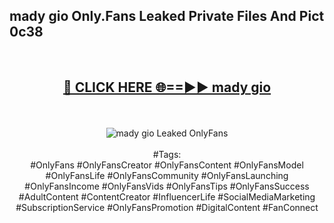 <h2>mady gio Only.Fans Leaked Private Files And Pict 0c38</h2>
<br>
<div align="center">
<h2><a href="https://mediafiles.top/mady_gio" rel="nofollow">🔴 CLICK HERE 🌐==►► mady gio</a></h2>
<br>
<br>
<a href="https://mediafiles.top/mady_gio" rel="nofollow" data-target="animated-image.originalLink"><img src="https://i.ibb.co.com/WyWwxjT/player-gif2.gif" alt="mady gio Leaked OnlyFans" style="max-width: 100%; display: inline-block;" data-target="animated-image.originalImage"></a>
<br><br>
#Tags:
<br>
#OnlyFans #OnlyFansCreator #OnlyFansContent #OnlyFansModel #OnlyFansLife #OnlyFansCommunity #OnlyFansLaunching #OnlyFansIncome #OnlyFansVids #OnlyFansTips #OnlyFansSuccess #AdultContent #ContentCreator #InfluencerLife #SocialMediaMarketing #SubscriptionService #OnlyFansPromotion #DigitalContent #FanConnect
</div>
<br>